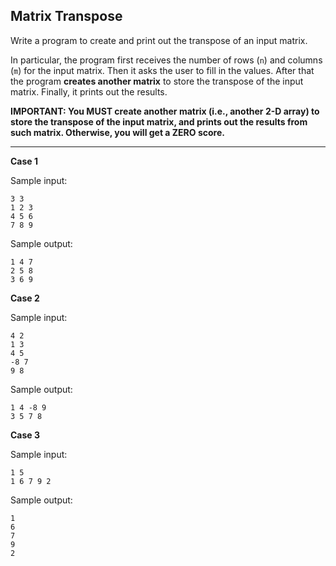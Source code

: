 ## Matrix Transpose

Write a program to create and print out the transpose of an input matrix.

In particular, the program first receives the number of rows (`n`) and columns (`m`) for the input matrix. Then it asks the user to fill in the values. After that the program **creates another matrix** to store the transpose of the input matrix. Finally, it prints out the results.

**IMPORTANT: You MUST create another matrix (i.e., another 2-D array) to store the transpose of the input matrix, and prints out the results from such matrix. Otherwise, you will get a ZERO score.**

<hr>

**Case 1**

Sample input:
```
3 3
1 2 3
4 5 6
7 8 9
```
Sample output:
```
1 4 7 
2 5 8 
3 6 9
```

**Case 2**

Sample input:
```
4 2
1 3
4 5
-8 7
9 8
```
Sample output:
```
1 4 -8 9 
3 5 7 8
```

**Case 3**

Sample input:
```
1 5
1 6 7 9 2
```
Sample output:
```
1 
6 
7 
9 
2
```
